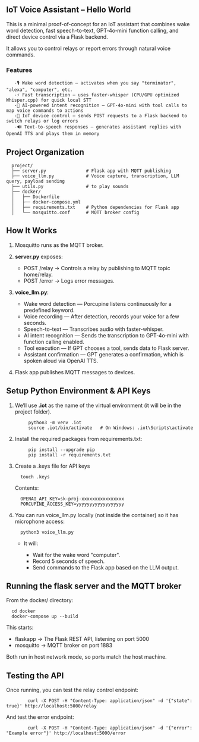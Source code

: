 ## IoT Voice Assistant – Hello World
This is a minimal proof-of-concept for an  IoT assistant that combines wake word detection, fast speech-to-text, GPT‑4o‑mini function calling, and direct device control via a Flask backend.

It allows you to control relays or report errors through natural voice commands.

### Features

       -🎙 Wake word detection — activates when you say "terminator", "alexa", "computer", etc. 
       -⚡ Fast transcription — uses faster-whisper (CPU/GPU optimized Whisper.cpp) for quick local STT 
       -🤖 AI-powered intent recognition — GPT‑4o‑mini with tool calls to map voice commands to actions
       -🔌 IoT device control — sends POST requests to a Flask backend to switch relays or log errors
       -🔊 Text-to-speech responses — generates assistant replies with OpenAI TTS and plays them in memory
            

## Project Organization

      project/
      ├── server.py               # Flask app with MQTT publishing
      ├── voice_llm.py            # Voice capture, transcription, LLM query, payload sending
      ├── utils.py                # to play sounds
      ├── docker/
      │   ├── Dockerfile
      │   ├── docker-compose.yml
      │   ├── requirements.txt    # Python dependencies for Flask app
      │   └── mosquitto.conf      # MQTT broker config


## How It Works

1. Mosquitto runs as the MQTT broker.

2. **server.py** exposes:

    - POST /relay → Controls a relay by publishing to MQTT topic home/relay.
    - POST /error → Logs error messages.

3. **voice_llm.py**:

   - Wake word detection — Porcupine listens continuously for a predefined keyword.
   - Voice recording — After detection, records your voice for a few seconds.
   - Speech-to-text — Transcribes audio with faster-whisper.
   - AI intent recognition — Sends the transcription to GPT‑4o‑mini with function calling enabled.
   - Tool execution — If GPT chooses a tool, sends data to Flask server.
   - Assistant confirmation — GPT generates a confirmation, which is spoken aloud via OpenAI TTS.

4. Flask app publishes MQTT messages to devices.

## Setup Python Environment & API Keys

1. We’ll use **.iot** as the name of the virtual environment (it will be in the project folder).

            python3 -m venv .iot
            source .iot/bin/activate   # On Windows: .iot\Scripts\activate

2. Install the required packages from requirements.txt:

            pip install --upgrade pip
            pip install -r requirements.txt
   
4. Create a .keys file for API keys

         touch .keys
   
   Contents:
   
         OPENAI_API_KEY=sk-proj-xxxxxxxxxxxxxxxx
         PORCUPINE_ACCESS_KEY=yyyyyyyyyyyyyyyyyy

5. You can run voice_llm.py locally (not inside the container) so it has microphone access:

         python3 voice_llm.py

   - It will:

     - Wait for the wake word "computer".
     - Record 5 seconds of speech.
     - Send commands to the Flask app based on the LLM output.

## Running the flask server and the MQTT broker 

From the docker/ directory:

      cd docker
      docker-compose up --build

This starts:

 - flaskapp → The Flask REST API, listening on port 5000
- mosquitto → MQTT broker on port 1883

Both run in host network mode, so ports match the host machine.

## Testing the API

Once running, you can test the relay control endpoint:

            curl -X POST -H "Content-Type: application/json" -d '{"state": true}' http://localhost:5000/relay
            
And test the error endpoint:
      
            curl -X POST -H "Content-Type: application/json" -d '{"error": "Example error"}' http://localhost:5000/error










